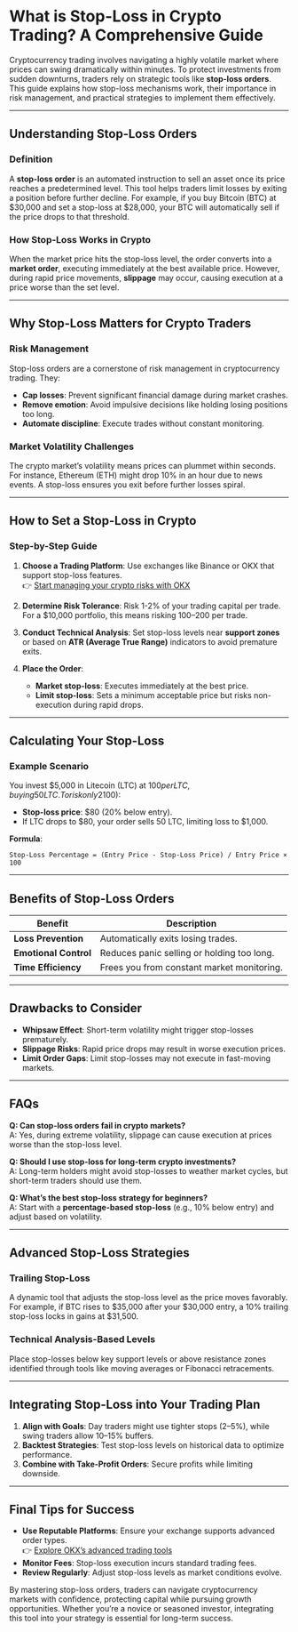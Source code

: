 # What is Stop-Loss in Crypto Trading? A Comprehensive Guide  

Cryptocurrency trading involves navigating a highly volatile market where prices can swing dramatically within minutes. To protect investments from sudden downturns, traders rely on strategic tools like **stop-loss orders**. This guide explains how stop-loss mechanisms work, their importance in risk management, and practical strategies to implement them effectively.  

---

## Understanding Stop-Loss Orders  

### Definition  
A **stop-loss order** is an automated instruction to sell an asset once its price reaches a predetermined level. This tool helps traders limit losses by exiting a position before further decline. For example, if you buy Bitcoin (BTC) at $30,000 and set a stop-loss at $28,000, your BTC will automatically sell if the price drops to that threshold.  

### How Stop-Loss Works in Crypto  
When the market price hits the stop-loss level, the order converts into a **market order**, executing immediately at the best available price. However, during rapid price movements, **slippage** may occur, causing execution at a price worse than the set level.  

---

## Why Stop-Loss Matters for Crypto Traders  

### Risk Management  
Stop-loss orders are a cornerstone of risk management in cryptocurrency trading. They:  
- **Cap losses**: Prevent significant financial damage during market crashes.  
- **Remove emotion**: Avoid impulsive decisions like holding losing positions too long.  
- **Automate discipline**: Execute trades without constant monitoring.  

### Market Volatility Challenges  
The crypto market’s volatility means prices can plummet within seconds. For instance, Ethereum (ETH) might drop 10% in an hour due to news events. A stop-loss ensures you exit before further losses spiral.  

---

## How to Set a Stop-Loss in Crypto  

### Step-by-Step Guide  
1. **Choose a Trading Platform**: Use exchanges like Binance or OKX that support stop-loss features.  
👉 [Start managing your crypto risks with OKX](https://bit.ly/okx-bonus)  

2. **Determine Risk Tolerance**: Risk 1-2% of your trading capital per trade. For a $10,000 portfolio, this means risking $100–$200 per trade.  

3. **Conduct Technical Analysis**: Set stop-loss levels near **support zones** or based on **ATR (Average True Range)** indicators to avoid premature exits.  

4. **Place the Order**:  
   - **Market stop-loss**: Executes immediately at the best price.  
   - **Limit stop-loss**: Sets a minimum acceptable price but risks non-execution during rapid drops.  

---

## Calculating Your Stop-Loss  

### Example Scenario  
You invest $5,000 in Litecoin (LTC) at $100 per LTC, buying 50 LTC. To risk only 2% ($100):  
- **Stop-loss price**: $80 (20% below entry).  
- If LTC drops to $80, your order sells 50 LTC, limiting loss to $1,000.  

**Formula**:  
```  
Stop-Loss Percentage = (Entry Price - Stop-Loss Price) / Entry Price × 100  
```  

---

## Benefits of Stop-Loss Orders  

| Benefit | Description |  
|--------|-------------|  
| **Loss Prevention** | Automatically exits losing trades. |  
| **Emotional Control** | Reduces panic selling or holding too long. |  
| **Time Efficiency** | Frees you from constant market monitoring. |  

---

## Drawbacks to Consider  

- **Whipsaw Effect**: Short-term volatility might trigger stop-losses prematurely.  
- **Slippage Risks**: Rapid price drops may result in worse execution prices.  
- **Limit Order Gaps**: Limit stop-losses may not execute in fast-moving markets.  

---

## FAQs  

**Q: Can stop-loss orders fail in crypto markets?**  
A: Yes, during extreme volatility, slippage can cause execution at prices worse than the stop-loss level.  

**Q: Should I use stop-loss for long-term crypto investments?**  
A: Long-term holders might avoid stop-losses to weather market cycles, but short-term traders should use them.  

**Q: What’s the best stop-loss strategy for beginners?**  
A: Start with a **percentage-based stop-loss** (e.g., 10% below entry) and adjust based on volatility.  

---

## Advanced Stop-Loss Strategies  

### Trailing Stop-Loss  
A dynamic tool that adjusts the stop-loss level as the price moves favorably. For example, if BTC rises to $35,000 after your $30,000 entry, a 10% trailing stop-loss locks in gains at $31,500.  

### Technical Analysis-Based Levels  
Place stop-losses below key support levels or above resistance zones identified through tools like moving averages or Fibonacci retracements.  

---

## Integrating Stop-Loss into Your Trading Plan  

1. **Align with Goals**: Day traders might use tighter stops (2–5%), while swing traders allow 10–15% buffers.  
2. **Backtest Strategies**: Test stop-loss levels on historical data to optimize performance.  
3. **Combine with Take-Profit Orders**: Secure profits while limiting downside.  

---

## Final Tips for Success  

- **Use Reputable Platforms**: Ensure your exchange supports advanced order types.  
👉 [Explore OKX’s advanced trading tools](https://bit.ly/okx-bonus)  
- **Monitor Fees**: Stop-loss execution incurs standard trading fees.  
- **Review Regularly**: Adjust stop-loss levels as market conditions evolve.  

By mastering stop-loss orders, traders can navigate cryptocurrency markets with confidence, protecting capital while pursuing growth opportunities. Whether you’re a novice or seasoned investor, integrating this tool into your strategy is essential for long-term success.